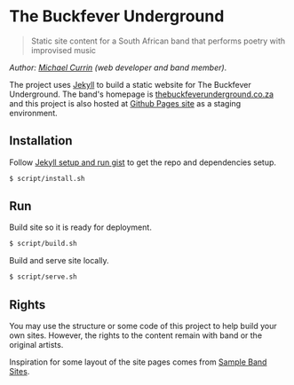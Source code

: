# The Buckfever Underground
> Static site content for a South African band that performs poetry with improvised music

_Author: [Michael Currin](https://github.com/MichaelCurrin) (web developer and band member)_.

The project uses [Jekyll](http://jekyllrb.com/) to build a static website for The Buckfever Underground. The band's homepage is [thebuckfeverunderground.co.za](http://thebuckfeverunderground.co.za/) and this project is also hosted at [Github Pages site](https://michaelcurrin.github.io/thebuckfeverground/) as a staging environment.


## Installation

Follow [Jekyll setup and run gist](https://gist.github.com/MichaelCurrin/1085ab164550b31272699920b5549d4b) to get the repo and dependencies setup.

```bash
$ script/install.sh
```


## Run

Build site so it is ready for deployment.

```bash
$ script/build.sh
```

Build and serve site locally.

```bash
$ script/serve.sh
```


## Rights

You may use the structure or some code of this project to help build your own sites. However, the rights to the content remain with band or the original artists.

Inspiration for some layout of the site pages comes from [Sample Band Sites](https://bandzoogle.com/sample-band-sites).
